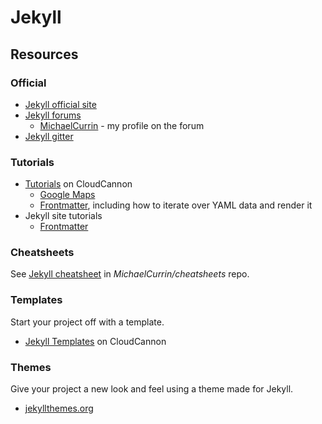 # Jekyll


## Resources

### Official

- [Jekyll official site](http://jekyllrb.com/)
- [Jekyll forums](http://talk.jekyllrb.com/)
    - [MichaelCurrin](https://talk.jekyllrb.com/u/MichaelCurrin/activity) - my profile on the forum
- [Jekyll gitter](https://gitter.im/jekyll/jekyll)


### Tutorials

- [Tutorials](https://learn.cloudcannon.com/tutorials) on CloudCannon
    - [Google Maps](https://learn.cloudcannon.com/jekyll/google-maps/)
    - [Frontmatter](https://learn.cloudcannon.com/jekyll/introduction-to-jekyll-front-matter/), including how to iterate over YAML data and render it
- Jekyll site tutorials
    - [Frontmatter](https://jekyllrb.com/docs/front-matter/)

### Cheatsheets

See [Jekyll cheatsheet](https://github.com/MichaelCurrin/cheatsheets/tree/master/cheatsheets/jekyll) in _MichaelCurrin/cheatsheets_ repo.


### Templates

Start your project off with a template.

- [Jekyll Templates](https://learn.cloudcannon.com/jekyll-templates/) on CloudCannon


### Themes

Give your project a new look and feel using a theme made for Jekyll.

- [jekyllthemes.org](http://jekyllthemes.org/)
